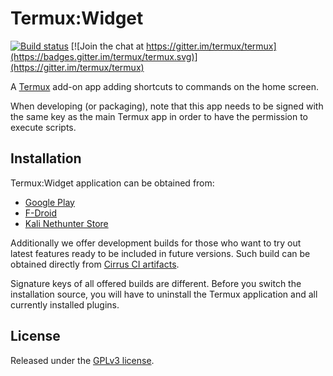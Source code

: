 # Termux:Widget

[![Build status](https://api.cirrus-ci.com/github/termux/termux-widget.svg?branch=master)](https://cirrus-ci.com/termux/termux-widget)
[![Join the chat at https://gitter.im/termux/termux](https://badges.gitter.im/termux/termux.svg)](https://gitter.im/termux/termux)

A [Termux](https://termux.com) add-on app adding shortcuts to commands on the
home screen.

When developing (or packaging), note that this app needs to be signed with the
same key as the main Termux app in order to have the permission to execute scripts.

## Installation

Termux:Widget application can be obtained from:

- [Google Play](https://play.google.com/store/apps/details?id=com.termux.widget)
- [F-Droid](https://f-droid.org/en/packages/com.termux.widget/)
- [Kali Nethunter Store](https://store.nethunter.com/en/packages/com.termux.widget/)

Additionally we offer development builds for those who want to try out latest
features ready to be included in future versions. Such build can be obtained
directly from [Cirrus CI artifacts](https://api.cirrus-ci.com/v1/artifact/github/termux/termux-widget/debug-build/output/app/build/outputs/apk/debug/app-debug.apk).

Signature keys of all offered builds are different. Before you switch the
installation source, you will have to uninstall the Termux application and
all currently installed plugins.

## License

Released under the [GPLv3 license](https://www.gnu.org/licenses/gpl-3.0.html).
